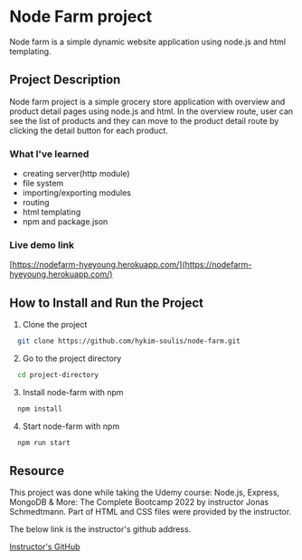 # Node Farm project

Node farm is a simple dynamic website application using node.js and html templating.

## Project Description

Node farm project is a simple grocery store application with overview and product detail pages using node.js and html. In the overview route, user can see the list of products and they can move to the product detail route by clicking the detail button for each product.

### What I've learned

- creating server(http module)
- file system
- importing/exporting modules
- routing
- html templating
- npm and package.json

### Live demo link

[https://nodefarm-hyeyoung.herokuapp.com/](https://nodefarm-hyeyoung.herokuapp.com/)

## How to Install and Run the Project

1. Clone the project

```bash
  git clone https://github.com/hykim-soulis/node-farm.git
```

2. Go to the project directory

```bash
  cd project-directory
```

3. Install node-farm with npm

```bash
  npm install
```

4. Start node-farm with npm

```bash
  npm run start
```

## Resource

This project was done while taking the Udemy course: Node.js, Express, MongoDB & More: The Complete Bootcamp 2022 by instructor Jonas Schmedtmann. Part of HTML and CSS files were provided by the instructor.

The below link is the instructor's github address.

[Instructor's GitHub](https://github.com/jonasschmedtmann/complete-node-bootcamp)
